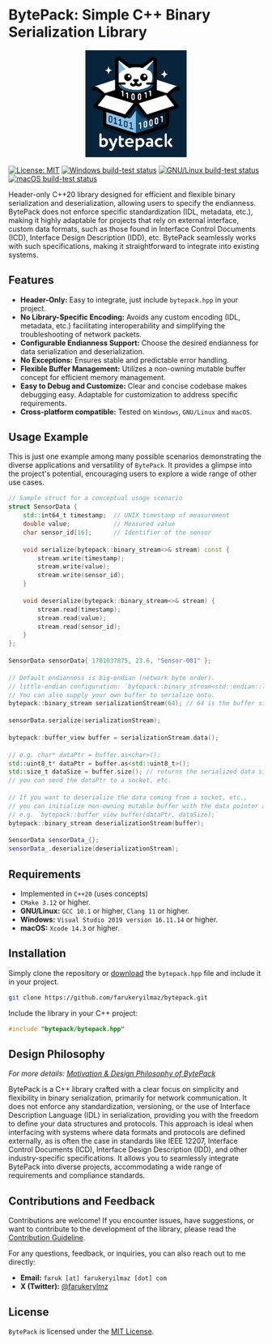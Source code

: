 # BytePack: Simple C++ Binary Serialization Library
<p align="center">
  <img src="doc/images/bytepack-logo.jpg" alt="BytePack: Simple C++ Binary Serialization Library Logo" width="200"/>
</p>

[![License: MIT](https://img.shields.io/badge/license-MIT-blue.svg)](https://github.com/farukeryilmaz/bytepack/blob/main/LICENSE)
[![Windows build-test status](https://github.com/farukeryilmaz/bytepack/actions/workflows/platform_windows.yml/badge.svg)](https://github.com/farukeryilmaz/bytepack/actions/workflows/platform_windows.yml)
[![GNU/Linux build-test status](https://github.com/farukeryilmaz/bytepack/actions/workflows/platform_gnu_linux.yml/badge.svg)](https://github.com/farukeryilmaz/bytepack/actions/workflows/platform_gnu_linux.yml)
[![macOS build-test status](https://github.com/farukeryilmaz/bytepack/actions/workflows/platform_macos.yml/badge.svg)](https://github.com/farukeryilmaz/bytepack/actions/workflows/platform_macos.yml)

Header-only C++20 library designed for efficient and flexible binary serialization and deserialization, allowing users to specify the endianness. BytePack does not enforce specific standardization (IDL, metadata, etc.), making it highly adaptable for projects that rely on external interface, custom data formats, such as those found in Interface Control Documents (ICD), Interface Design Description (IDD), etc. BytePack seamlessly works with such specifications, making it straightforward to integrate into existing systems.

## Features
- **Header-Only:** Easy to integrate, just include `bytepack.hpp` in your project.
- **No Library-Specific Encoding:** Avoids any custom encoding (IDL, metadata, etc.) facilitating interoperability and simplifying the troubleshooting of network packets.
- **Configurable Endianness Support:** Choose the desired endianness for data serialization and deserialization.
- **No Exceptions:** Ensures stable and predictable error handling.
- **Flexible Buffer Management:** Utilizes a non-owning mutable buffer concept for efficient memory management.
- **Easy to Debug and Customize:** Clear and concise codebase makes debugging easy. Adaptable for customization to address specific requirements.
- **Cross-platform compatible:** Tested on `Windows`, `GNU/Linux` and `macOS`.

## Usage Example
This is just one example among many possible scenarios demonstrating the diverse applications and versatility of `BytePack`. It provides a glimpse into the project's potential, encouraging users to explore a wide range of other use cases.
```cpp
// Sample struct for a conceptual usage scenario
struct SensorData {
    std::int64_t timestamp;  // UNIX timestamp of measurement
    double value;            // Measured value
    char sensor_id[16];      // Identifier of the sensor

    void serialize(bytepack::binary_stream<>& stream) const {
        stream.write(timestamp);
        stream.write(value);
        stream.write(sensor_id);
    }

    void deserialize(bytepack::binary_stream<>& stream) {
        stream.read(timestamp);
        stream.read(value);
        stream.read(sensor_id);
    }
};

SensorData sensorData{ 1701037875, 23.6, "Sensor-001" };

// Default endianness is big-endian (network byte order).
// little-endian configuration: `bytepack::binary_stream<std::endian::little>`
// You can also supply your own buffer to serialize onto.
bytepack::binary_stream serializationStream(64); // 64 is the buffer size in bytes

sensorData.serialize(serializationStream);

bytepack::buffer_view buffer = serializationStream.data();

// e.g. char* dataPtr = buffer.as<char>();
std::uint8_t* dataPtr = buffer.as<std::uint8_t>();
std::size_t dataSize = buffer.size(); // returns the serialized data size in bytes
// you can send the dataPtr to a socket, etc.

// If you want to deserialize the data coming from a socket, etc.,
// you can initialize non-owning mutable buffer with the data pointer and size.
// e.g. `bytepack::buffer_view buffer(dataPtr, dataSize);`
bytepack::binary_stream deserializationStream(buffer);

SensorData sensorData_{};
sensorData_.deserialize(deserializationStream);
```

## Requirements
- Implemented in `C++20` (uses concepts)
- `CMake 3.12` or higher.
- **GNU/Linux:** `GCC 10.1` or higher, `Clang 11` or higher.
- **Windows:** `Visual Studio 2019 version 16.11.14` or higher.
- **macOS:** `Xcode 14.3` or higher.

## Installation
Simply clone the repository or [download](https://github.com/farukeryilmaz/bytepack/blob/main/include/bytepack/bytepack.hpp) the `bytepack.hpp` file and include it in your project.
```bash
git clone https://github.com/farukeryilmaz/bytepack.git
```
Include the library in your C++ project:
```cpp
#include "bytepack/bytepack.hpp"
```

## Design Philosophy
_For more details: [Motivation & Design Philosophy of BytePack](doc/design_philosophy.md)_

BytePack is a C++ library crafted with a clear focus on simplicity and flexibility in binary serialization, primarily for network communication. It does not enforce any standardization, versioning, or the use of Interface Description Language (IDL) in serialization, providing you with the freedom to define your data structures and protocols. This approach is ideal when interfacing with systems where data formats and protocols are defined externally, as is often the case in standards like IEEE 12207, Interface Control Documents (ICD), Interface Design Description (IDD), and other industry-specific specifications. It allows you to seamlessly integrate BytePack into diverse projects, accommodating a wide range of requirements and compliance standards.

## Contributions and Feedback
Contributions are welcome! If you encounter issues, have suggestions, or want to contribute to the development of the library, please read the [Contribution Guideline](CONTRIBUTING.md).

For any questions, feedback, or inquiries, you can also reach out to me directly:
- **Email:** `faruk [at] farukeryilmaz [dot] com`
- **X (Twitter):** [@farukerylmz](https://twitter.com/farukerylmz)

## License
`BytePack` is licensed under the [MIT License](https://github.com/farukeryilmaz/bytepack/blob/main/LICENSE).